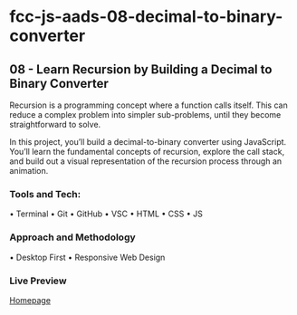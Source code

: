 # fcc-js-aads-08-decimal-to-binary-converter

## 08 - Learn Recursion by Building a Decimal to Binary Converter

Recursion is a programming concept where a function calls itself. This can reduce a complex problem into simpler sub-problems, until they become straightforward to solve.

In this project, you’ll build a decimal-to-binary converter using JavaScript. You’ll learn the fundamental concepts of recursion, explore the call stack, and build out a visual representation of the recursion process through an animation.

### Tools and Tech:

• Terminal • Git • GitHub • VSC • HTML • CSS • JS

### Approach and Methodology

• Desktop First • Responsive Web Design

### Live Preview

[Homepage](https://nedoratic.github.io/fcc-js-aads-08-decimal-to-binary-converter/)
